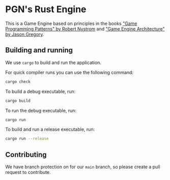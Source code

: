 # PGN's Rust Engine

This is a Game Engine based on principles in the books ["Game Programming Patterns" by Robert Nystrom](https://gameprogrammingpatterns.com/contents.html) and ["Game Engine Architecture" by Jason Gregory](https://drive.google.com/file/d/1E3Q9uDai5RAA4WQRD6OyvzrrqwHJNOxH/view?usp=drive_link).

## Building and running

We use `cargo` to build and run the application.

For quick compiler runs you can use the following command:

```bash
cargo check
```

To build a debug executable, run:

```bash
cargo build
```

To run the debug executable, run:

```bash
cargo run
```

To build and run a release executable, run:

```bash
cargo run --release
```

## Contributing

We have branch protection on for our `main` branch, so please create a pull request to contribute.
